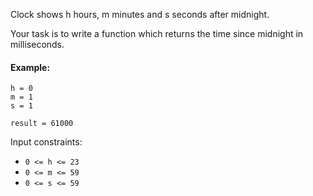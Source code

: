 Clock shows h hours, m minutes and s seconds after midnight.

Your task is to write a function which returns the time since midnight in milliseconds.

#### Example:
```
h = 0
m = 1
s = 1

result = 61000
```
Input constraints:

* ```0 <= h <= 23```
* ```0 <= m <= 59```
* ```0 <= s <= 59```
